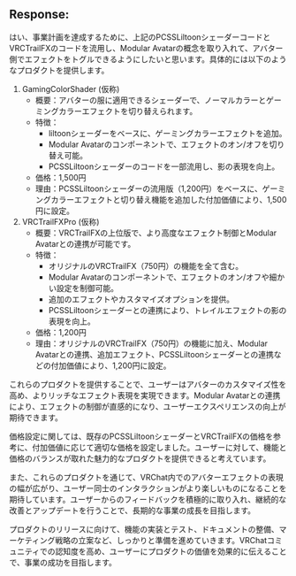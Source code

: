 ## Response:
はい、事業計画を達成するために、上記のPCSSLiltoonシェーダーコードとVRCTrailFXのコードを流用し、Modular Avatarの概念を取り入れて、アバター側でエフェクトをトグルできるようにしたいと思います。具体的には以下のようなプロダクトを提供します。

1. GamingColorShader (仮称)
   * 概要：アバターの服に適用できるシェーダーで、ノーマルカラーとゲーミングカラーエフェクトを切り替えられます。
   * 特徴：
     * liltoonシェーダーをベースに、ゲーミングカラーエフェクトを追加。
     * Modular Avatarのコンポーネントで、エフェクトのオン/オフを切り替え可能。
     * PCSSLiltoonシェーダーのコードを一部流用し、影の表現を向上。
   * 価格：1,500円
   * 理由：PCSSLiltoonシェーダーの流用版（1,200円）をベースに、ゲーミングカラーエフェクトと切り替え機能を追加した付加価値により、1,500円に設定。
2. VRCTrailFXPro (仮称)
   * 概要：VRCTrailFXの上位版で、より高度なエフェクト制御とModular Avatarとの連携が可能です。
   * 特徴：
     * オリジナルのVRCTrailFX（750円）の機能を全て含む。
     * Modular Avatarのコンポーネントで、エフェクトのオン/オフや細かい設定を制御可能。
     * 追加のエフェクトやカスタマイズオプションを提供。
     * PCSSLiltoonシェーダーとの連携により、トレイルエフェクトの影の表現を向上。
   * 価格：1,200円
   * 理由：オリジナルのVRCTrailFX（750円）の機能に加え、Modular Avatarとの連携、追加エフェクト、PCSSLiltoonシェーダーとの連携などの付加価値により、1,200円に設定。

これらのプロダクトを提供することで、ユーザーはアバターのカスタマイズ性を高め、よりリッチなエフェクト表現を実現できます。Modular Avatarとの連携により、エフェクトの制御が直感的になり、ユーザーエクスペリエンスの向上が期待できます。

価格設定に関しては、既存のPCSSLiltoonシェーダーとVRCTrailFXの価格を参考に、付加価値に応じて適切な価格を設定しました。ユーザーに対して、機能と価格のバランスが取れた魅力的なプロダクトを提供できると考えています。

また、これらのプロダクトを通じて、VRChat内でのアバターエフェクトの表現の幅が広がり、ユーザー同士のインタラクションがより楽しいものになることを期待しています。ユーザーからのフィードバックを積極的に取り入れ、継続的な改善とアップデートを行うことで、長期的な事業の成長を目指します。

プロダクトのリリースに向けて、機能の実装とテスト、ドキュメントの整備、マーケティング戦略の立案など、しっかりと準備を進めていきます。VRChatコミュニティでの認知度を高め、ユーザーにプロダクトの価値を効果的に伝えることで、事業の成功を目指します。

